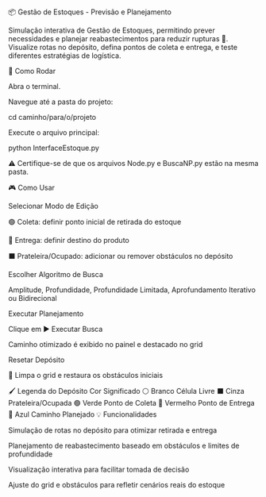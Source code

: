 📦 Gestão de Estoques - Previsão e Planejamento

Simulação interativa de Gestão de Estoques, permitindo prever necessidades e planejar reabastecimentos para reduzir rupturas 🏪. Visualize rotas no depósito, defina pontos de coleta e entrega, e teste diferentes estratégias de logística.

🚀 Como Rodar

Abra o terminal.

Navegue até a pasta do projeto:

cd caminho/para/o/projeto


Execute o arquivo principal:

python InterfaceEstoque.py


⚠️ Certifique-se de que os arquivos Node.py e BuscaNP.py estão na mesma pasta.

🎮 Como Usar

Selecionar Modo de Edição

🟢 Coleta: definir ponto inicial de retirada do estoque

🔴 Entrega: definir destino do produto

⬛ Prateleira/Ocupado: adicionar ou remover obstáculos no depósito

Escolher Algoritmo de Busca

Amplitude, Profundidade, Profundidade Limitada, Aprofundamento Iterativo ou Bidirecional

Executar Planejamento

Clique em ▶ Executar Busca

Caminho otimizado é exibido no painel e destacado no grid

Resetar Depósito

🔄 Limpa o grid e restaura os obstáculos iniciais

🖌 Legenda do Depósito
Cor	Significado
⚪ Branco	Célula Livre
⬛ Cinza	Prateleira/Ocupada
🟢 Verde	Ponto de Coleta
🔴 Vermelho	Ponto de Entrega
🔵 Azul	Caminho Planejado
💡 Funcionalidades

Simulação de rotas no depósito para otimizar retirada e entrega

Planejamento de reabastecimento baseado em obstáculos e limites de profundidade

Visualização interativa para facilitar tomada de decisão

Ajuste do grid e obstáculos para refletir cenários reais do estoque
